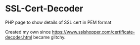 # SSL-Cert-Decoder
PHP page to show details of SSL cert in PEM format

Created my own since https://www.sslshopper.com/certificate-decoder.html became glitchy.
